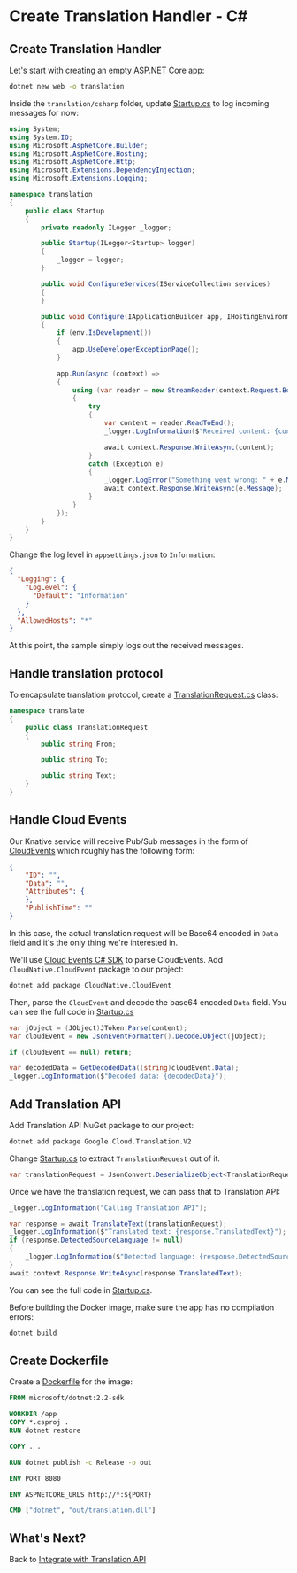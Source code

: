 # Create Translation Handler - C#

## Create Translation Handler

Let's start with creating an empty ASP.NET Core app:

```bash
dotnet new web -o translation
```

Inside the `translation/csharp` folder, update [Startup.cs](../eventing/translation/csharp/Startup.cs) to log incoming messages for now:

```csharp
using System;
using System.IO;
using Microsoft.AspNetCore.Builder;
using Microsoft.AspNetCore.Hosting;
using Microsoft.AspNetCore.Http;
using Microsoft.Extensions.DependencyInjection;
using Microsoft.Extensions.Logging;

namespace translation
{
    public class Startup
    {
        private readonly ILogger _logger;

        public Startup(ILogger<Startup> logger)
        {
            _logger = logger;
        }

        public void ConfigureServices(IServiceCollection services)
        {
        }

        public void Configure(IApplicationBuilder app, IHostingEnvironment env)
        {
            if (env.IsDevelopment())
            {
                app.UseDeveloperExceptionPage();
            }

            app.Run(async (context) =>
            {
                using (var reader = new StreamReader(context.Request.Body))
                {
                    try
                    {
                        var content = reader.ReadToEnd();
                        _logger.LogInformation($"Received content: {content}");

                        await context.Response.WriteAsync(content);
                    }
                    catch (Exception e)
                    {
                        _logger.LogError("Something went wrong: " + e.Message);
                        await context.Response.WriteAsync(e.Message);
                    }
                }
            });
        }
    }
}
```

Change the log level in `appsettings.json` to `Information`:

```json
{
  "Logging": {
    "LogLevel": {
      "Default": "Information"
    }
  },
  "AllowedHosts": "*"
}
```

At this point, the sample simply logs out the received messages.

## Handle translation protocol

To encapsulate translation protocol, create a [TranslationRequest.cs](../eventing/translation/csharp/TranslationRequest.cs) class:

```csharp
namespace translate
{
    public class TranslationRequest
    {
        public string From;

        public string To;

        public string Text;
    }
}
```

## Handle Cloud Events

Our Knative service will receive Pub/Sub messages in the form of [CloudEvents](https://github.com/cloudevents) which roughly has the following form:

```json
{
    "ID": "",
    "Data": "",
    "Attributes": {
    },
    "PublishTime": ""
}
```

In this case, the actual translation request will be Base64 encoded in `Data` field and it's the only thing we're interested in.

We'll use [Cloud Events C# SDK](https://github.com/cloudevents/sdk-csharp) to parse CloudEvents. Add `CloudNative.CloudEvent` package to our project:

```bash
dotnet add package CloudNative.CloudEvent
```

Then, parse the `CloudEvent` and decode the base64 encoded `Data` field. You can see the full code in [Startup.cs](../eventing/translation/csharp/Startup.cs)

```csharp
var jObject = (JObject)JToken.Parse(content);
var cloudEvent = new JsonEventFormatter().DecodeJObject(jObject);

if (cloudEvent == null) return;

var decodedData = GetDecodedData((string)cloudEvent.Data);
_logger.LogInformation($"Decoded data: {decodedData}");
```

## Add Translation API

Add Translation API NuGet package to our project:

```bash
dotnet add package Google.Cloud.Translation.V2
```

Change [Startup.cs](../eventing/translation/csharp/Startup.cs) to extract `TranslationRequest` out of it.  

```csharp
var translationRequest = JsonConvert.DeserializeObject<TranslationRequest>(decodedData);
```

Once we have the translation request, we can pass that to Translation API:

```csharp
_logger.LogInformation("Calling Translation API");

var response = await TranslateText(translationRequest);
_logger.LogInformation($"Translated text: {response.TranslatedText}");
if (response.DetectedSourceLanguage != null)
{
    _logger.LogInformation($"Detected language: {response.DetectedSourceLanguage}");
}
await context.Response.WriteAsync(response.TranslatedText);
```

You can see the full code in [Startup.cs](../eventing/translation/csharp/Startup.cs).

Before building the Docker image, make sure the app has no compilation errors:

```bash
dotnet build
```

## Create Dockerfile

Create a [Dockerfile](../eventing/translation/csharp/Dockerfile) for the image:

```dockerfile
FROM microsoft/dotnet:2.2-sdk

WORKDIR /app
COPY *.csproj .
RUN dotnet restore

COPY . .

RUN dotnet publish -c Release -o out

ENV PORT 8080

ENV ASPNETCORE_URLS http://*:${PORT}

CMD ["dotnet", "out/translation.dll"]
```

## What's Next?

Back to [Integrate with Translation API](09-translationeventing.md)
